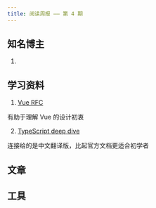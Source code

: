 ```yaml
---
title: 阅读周报 —— 第 4 期
---
```


## 知名博主

1. []()

## 学习资料


1. [Vue RFC](https://github.com/vuejs/rfcs)

有助于理解 Vue 的设计初衷


2. [TypeScript deep dive](https://jkchao.github.io/typescript-book-chinese/)

连接给的是中文翻译版，比起官方文档更适合初学者


## 文章


## 工具

